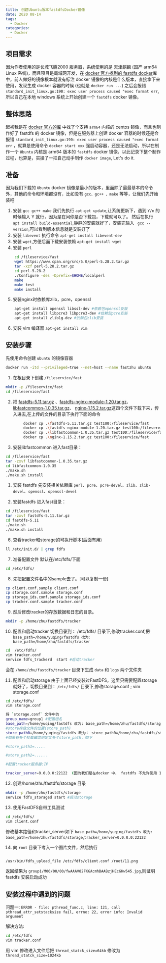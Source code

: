 ```yaml
---
title: 创建Ubuntu版本fastdfsDocker镜像
date: 2020 08-14
tags:
  - Docker
categories:
  - Docker
---
```


## 项目需求
   因为作者使用的是长城飞腾2000 服务器，系统使用的是 天津麒麟 (国产 arm64 Linux 系统)，而且项目是局域网开发，在 [docker 官方找到的 fastdfs docker](hub.docker.com)库中，前人做好的镜像根本就没有标注 docker 镜像的内核是什么版本，直接拿下来使用，发现生成 docker 容器的时候 (也就是 `docker run ...`) 之后会报错 ` standard_init_linux.go:190: exec user process caused "exec format err`,所以自己在本地 windows 系统上开始创建一个 `fastdfs` docker 镜像。

## 整体思路

起初我是在 [docker 官方的库](hub.docker.com) 中找了个支持 `arm64` 内核的 centos 镜像，而且也制作好了 fastdfs 的 docker 镜像，但是在服务器上创建 docker 容器的时候还是会报错 `standard_init_linux.go:190: exec user process caused "exec format err` ，就算是使用命令 `docker start xxx` 强启动容器，还是无法启动，所以在制作一个 `Ubuntu` 内核是 arm64 版本的 `fastdfs` docker 镜像，以此记录下整个制作过程，也算是，实操了一把自己动手制作 `docker image`, Let's do it.


## 准备

因为我们下载的 `Ubuntu` docker 镜像是最小的版本，里面除了最最基本的命令外，其他的命令和环境都没有，比如没有 `gcc、gc++ 、make` 等等，让我们先开始装吧
1. 安装 `gcc gc++ make`
我们先执行 `apt-get update`,让系统更新下，遇到 `Y/n` 的时候输入 Y 就行，因为是在问你是否下载包，下载就可以了。
然后在执行 `apt install build-essential`,静静的安装就好了，安装完输入 ` gcc --version`,可以看到版本信息就是安装好了
2. 安装 `libevent`
执行命令 `apt-get install libevent-dev`
3. 安装 `wget`,方便后面下载安装依赖 `apt-get install wget`
4. 安装 `perl`
```bash
    cd /fileservice/fast
    wget https://www.cpan.org/src/5.0/perl-5.28.2.tar.gz
    tar -xzf perl-5.28.2.tar.gz
    cd perl-5.28.2
    ./Configure -des -Dprefix=$HOME/localperl
    make
    make test
    make install

```
5. 安装nginx时依赖库zlib，pcre，openssl
```bash
    apt-get install openssl libssl-dev #依赖包openssl安装
    apt-get install libpcre3 libpcre3-dev #依赖包pcre安装
    apt-get install zlib1g-dev #依赖包zlib安装
```
6. 安装 vim 编译器 `apt-get install vim`

## 安装步骤
先使用命令创建 `ubuntu` 的镜像容器

```bash
docker run -itd --privileged=true --net=host --name fastzhu ubuntu
```

1. 在根目录下创建 `/fileservice/fast`
```bash
mkdir -p /fileservice/fast
cd /fileservice/fast
```
2.  把 [fastdfs-5.11.tar.gz](http://39.106.197.44/static/fastdfs-5.11.tar.gz) 、[fastdfs-nginx-module-1.20.tar.gz](http://39.106.197.44/static/fastdfs-nginx-module-1.20.tar.gz)、 [libfastcommon-1.0.35.tar.gz](http://39.106.197.44/static/libfastcommon-1.0.35.tar.gz)、 [nginx-1.15.2.tar.gz](http://39.106.197.44/static/nginx-1.15.2.tar.gz)这四个文件下载下来，传入进去,<span style='color:red;'></span>在上传的文件的目录下执行下面的命令</span>
```bash
        docker cp .\fastdfs-5.11.tar.gz test100:/fileservice/fast
        docker cp .\fastdfs-nginx-module-1.20.tar.gz test100:/fileservice/fast
        docker cp .\libfastcommon-1.0.35.tar.gz test100:/fileservice/fast
        docker cp .\nginx-1.15.2.tar.gz test100:/fileservice/fast
```
3. 安装libfastcommon
进入fast目录：
```bash
cd /fileservice/fast
tar -zxvf libfastcommon-1.0.35.tar.gz
cd libfastcommon-1.0.35
./make.sh
./make.sh install
```
1. 安装 fastdfs
先安装相关依赖库 `perl`、`pcre`、`pcre-devel`、`zlib`、`zlib-devel`、`openssl`、`openssl-devel`

5. 安装fastdfs
进入fast目录：
```bash
cd /fileservice/fast
tar -zxvf fastdfs-5.11.tar.gz
cd fastdfs-5.11
./make.sh
./make.sh install
```

6. 查看tracker和storage的可执行脚本(后面有用)
```bash
ll /etc/init.d/ | grep fdfs
```
7. 准备配置文件  默认在/etc/fdfs/下面

```bash
cd /etc/fdfs/
```
8. 先把配置文件名中的sample去了。[可以复制一份]
```bash
cp client.conf.sample client.conf
cp storage.conf.sample storage.conf
cp storage_ids.conf.sample storage_ids.conf
cp tracker.conf.sample tracker.conf
```
9. 然后修改tracker的存放数据和日志的目录。
```bash
mkdir -p /home/zhu/fastdfs/tracker

```
10. 配置和启动tracker
切换目录到： /etc/fdfs/ 目录下,修改tracker.conf,把 `base_path=/home/yuqing/fastdfs 改为: base_path=/home/zhu/fastdfs/tracker`

```bash
cd  /etc/fdfs/
vim tracker.conf
service fdfs_trackerd  start #启动tracker
```
会在 `/home/zhu/fastdfs/tracker` 目录下生成 `data` 和 `logs` 两个文件夹

11. 配置和启动storage
由于上面已经安装过FastDFS，这里只需要配置storage就好了，切换目录到： `/etc/fdfs/` 目录下,修改storage.conf ; vim storage.conf

```bash
cd /etc/fdfs/
vim storage.conf

```
```bash
将 `storage.conf` 文件中的
group_name=group1 #配置组名
base_path=/home/yuqing/fastdfs 改为: base_path=/home/zhu/fastdfs/storage
#store存放文件的位置(store_path)
store_path0=/home/yuqing/fastdfs 改为： store_path0=/home/zhu/fastdfs/storage
#如果有多个挂载磁盘则定义多个store_path，如下

#store_path1=.....

#store_path2=......

#配置tracker服务器:IP

tracker_server=0.0.0.0:22122  (因为我们是在docker 中， fastdfs 不允许使用 127.0.0.1)#如果有多个则配置多个tracker
```
12. 创建/home/zhu/fastdfs/storage 目录
```bash
mkdir -p /home/zhu/fastdfs/storage
service fdfs_storaged start #启动storage

```
13. 使用FastDFS自带工具测试
```bash
cd /etc/fdfs/
vim client.conf
```
修改基本路径和tracker_server如下 `base_path=/home/yuqing/fastdfs 改为: base_path=/home/zhu/fastdfs/storage`,`tracker_server=0.0.0.0:22122`

14. 向 `root` 目录下考入一个图片文件，然后执行
```bash

/usr/bin/fdfs_upload_file /etc/fdfs/client.conf /root/11.png

```
返回结果为 `group1/M00/00/00/fwAAAV82FKGAcmhBAABzjHEcGKw545.jpg`,则证明 fastdfs 安装启动成功


## 安装过程中遇到的问题

问题一: `ERROR - file: pthread_func.c, line: 121, call pthread_attr_setstacksize fail, errno: 22, error info: Invalid argument`

解决方法:
```bash
cd /etc/fdfs
vim tracker.conf

```

用 vim  修改进入文件后把 `thread_statck_size=64kb` 修改为 `thread_statck_size=1024kb`
